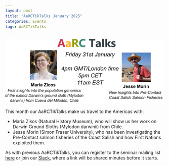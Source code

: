 ```yaml
---
layout: post
title: "AaRCTikTalks January 2025"
categories: Events
tags: AaRCTikTalks
---
```

![AaRCTikTalks poster for January 2025](/assets/media/aarc_tiktalk_jan2025.png "AaRCTikTalks poster for October")

This month our AaRCTikTalks make us travel to the Americas with: 
* Maria Zikos (Natural History Museum), who will show us her work on Darwin Ground Sloths (Mylodon darwinii) from Chile.
* Jesse Morin (Simon Fraser University), who has been investigating the Pre-Contact salmon fisheries of the Coast Salish and how First Nations exploited them.

As with previous AaRCTikTalks, you can register to the seminar mailing list [here](https://docs.google.com/forms/d/e/1FAIpQLSfq4BUmArgA96iWjm71ocQwbosLZRNb72rZK8Oky1RCnJsGNw/viewform)
or join our [Slack](https://join.slack.com/t/aarc-8tg1497/shared_invite/zt-2evac9tqu-GXoU0UsmLbI4mIsS91XMcw), where a link will be shared minutes before it starts. 
